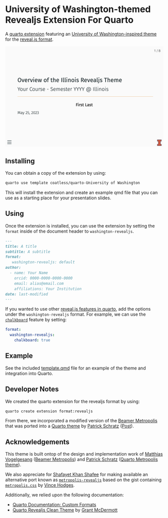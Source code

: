 # University of Washington-themed Revealjs Extension For Quarto

A [quarto extension](https://quarto.org/docs/extensions/) featuring an [University of Washington-inspired theme](https://www.washington.edu/brand/graphic-elements/) for the [reveal.js format](https://quarto.org/docs/presentations/revealjs/).

![](title-slide-quarto-washington.png)

## Installing

You can obtain a copy of the extension by using: 

```bash
quarto use template coatless/quarto-University of Washington
```

This will install the extension and create an example qmd file that 
you can use as a starting place for your presentation slides.

## Using

Once the extension is installed, you can use the extension by setting the `format` inside of the document header to `washington-revealjs`.

```markdown
---
title: A title
subtitle: A subtitle
format:
   washington-revealjs: default
author:
  - name: Your Name
    orcid: 0000-0000-0000-0000
    email: alias@email.com
    affiliations: Your Institution
date: last-modified
---
```

If you wanted to use other [reveal.js features in quarto](https://quarto.org/docs/presentations/revealjs/), add the options under the `washington-revealjs` format. For example, we can use the [`chalkboard`](https://quarto.org/docs/presentations/revealjs/presenting.html#chalkboard) feature by setting: 

```yaml
format:
  washington-revealjs: 
    chalkboard: true
```

## Example

See the included [template.qmd](template.qmd) file for an example of the theme and integration into Quarto.

## Developer Notes

We created the quarto extension for the revealjs format by using: 

```sh
quarto create extension format:revealjs
```

From there, we incorporated a modified version of the [Beamer Metropolis](https://github.com/matze/mtheme) that was ported into a [Quarto theme](https://codeberg.org/pat-s/quarto-metropolis) by [Patrick Schratz](https://pat-s.me/) ([Post](https://pat-s.me/quarto-metropolis-theme/)). 


## Acknowledgements

This theme is built ontop of the design and implementation work of [Matthias Vogelgesang](https://bloerg.net/) ([Beamer Metropolis](https://github.com/matze/mtheme)) and [Patrick Schratz](https://pat-s.me/) ([Quarto Metropolis theme](https://codeberg.org/pat-s/quarto-metropolis)).

We also appreciate for [Shafayet Khan Shafee](https://github.com/shafayetShafee) for making available an alternative port known as [`metropolis-revealjs`](https://github.com/shafayetShafee/metropolis) based on the gist containing [`metropolis.css`](https://gist.github.com/vhodges/e37893eecde3f3333150) by [Vince Hodges](https://github.com/vhodges).

Additionally, we relied upon the following documentation:

- [Quarto Documentation: Custom Formats](https://quarto.org/docs/extensions/formats.html)
- [Quarto Revealjs Clean Theme](https://github.com/grantmcdermott/quarto-revealjs-clean) by [Grant McDermott](https://github.com/grantmcdermott)
